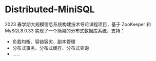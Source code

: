 # Distributed-MiniSQL

2023 春学期大规模信息系统构建技术导论课程项目，基于 ZooKeeper 和 MySQL8.0.33 实现了一个简易的分布式数据库系统，支持：
- 负载均衡、容错容灾、副本管理
- 分布式事务、分布式缓存、分布式查询
- ……

